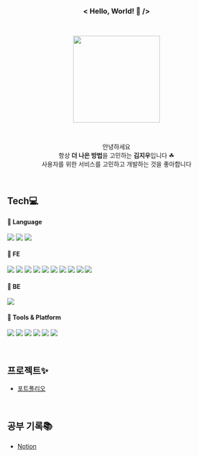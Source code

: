 <div align="center">

### < Hello, World! 👋 />
<br>

<img style="height:200px" src="https://i.pinimg.com/originals/0b/5c/c0/0b5cc024841accd9a31a7b2daeb0e57b.gif"></img>

<br>

안녕하세요 <br>
항상 **더 나은 방법**을 고민하는 **김지우**입니다 ☘ <br>
사용자를 위한 서비스를 고민하고 개발하는 것을 좋아합니다

<br>
</div>

<div>

## Tech💻
#### 📍 Language
<img src="https://img.shields.io/badge/javascript-F7DF1E?style=for-the-badge&logo=javascript&logoColor=black"> <img src="https://img.shields.io/badge/typescript-3178C6?style=for-the-badge&logo=typescript&logoColor=white"> <img src="https://img.shields.io/badge/python-3776AB?style=for-the-badge&logo=python&logoColor=white"> 

#### 📍 FE
<img src="https://img.shields.io/badge/React-61DAFB?style=for-the-badge&logo=React&logoColor=black"> <img src="https://img.shields.io/badge/Next.js-000000?style=for-the-badge&logo=nextdotjs&logoColor=white"> <img src="https://img.shields.io/badge/Redux-764ABC?style=for-the-badge&logo=redux&logoColor=white"> <img src="https://img.shields.io/badge/axios-5A29E4?style=for-the-badge&logo=axios&logoColor=white"> <img src="https://img.shields.io/badge/html5-E34F26?style=for-the-badge&logo=html5&logoColor=white"> <img src="https://img.shields.io/badge/Css-1572B6?style=for-the-badge&logo=css3&logoColor=white"> <img src="https://img.shields.io/badge/styledcomponents-DB7093?style=for-the-badge&logo=styledcomponents&logoColor=white"> <img src="https://img.shields.io/badge/sass-CC6699?style=for-the-badge&logo=sass&logoColor=white"> <img src="https://img.shields.io/badge/eslint-4B32C3?style=for-the-badge&logo=eslint&logoColor=white"> <img src="https://img.shields.io/badge/prettier-F7B93E?style=for-the-badge&logo=prettier&logoColor=white">


#### 📍 BE
<img src="https://img.shields.io/badge/django-092E20?style=for-the-badge&logo=django&logoColor=white">

#### 📍 Tools & Platform
<img src="https://img.shields.io/badge/github-181717?style=for-the-badge&logo=github&logoColor=white"> <img src="https://img.shields.io/badge/Figma-F24E1E?style=for-the-badge&logo=figma&logoColor=white"> <img src="https://img.shields.io/badge/adobexd-FF61F6?style=for-the-badge&logo=adobexd&logoColor=white"> <img src="https://img.shields.io/badge/visualstudiocode-007ACC?style=for-the-badge&logo=visualstudiocode&logoColor=white"> <img src="https://img.shields.io/badge/slack-4A154B?style=for-the-badge&logo=slack&logoColor=white"> <img src="https://img.shields.io/badge/notion-000000?style=for-the-badge&logo=notion&logoColor=white">

<br>

## 프로젝트✨
- [포트폴리오](https://drive.google.com/file/d/1cWNRoxboUioJYlyW3y10OiYfKEQXyCwq/view?usp=sharing)

<br>

## 공부 기록📚
- [Notion](https://www.notion.so/jjew/6c48c178b2004ca386c9f3aa714baa75)

  
</div>
